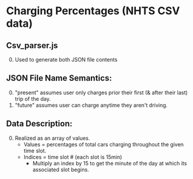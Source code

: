 
# Charging Percentages (NHTS CSV data)

## Csv_parser.js
  0. Used to generate both JSON file contents

## JSON File Name Semantics:
  0. "present" assumes user only charges prior their first (& after their last) trip of the day.
  1. "future" assumes user can charge anytime they aren't driving.

## Data Description:
  0. Realized as an array of values. 
     * Values = percentages of total cars charging throughout the given time slot.
     * Indices = time slot # (each slot is 15min)
       - Multiply an index by 15 to get the minute of the day at which its associated slot begins.
